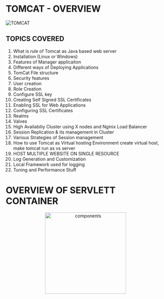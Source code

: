 # TOMCAT - OVERVIEW 

![TOMCAT](TOMCAT.JPG)  

## TOPICS COVERED 

1. What is rule of Tomcat as Java based web server 
2. Installation (Linux or Windows)
3. Features of Manager applicaiton 
4. Different ways of Deploying Applications
5. TomCat File structure
6. Security features
7. User creation
8. Role Creation
9. Configure SSL key
10. Creating Self Signed SSL Certificates
11. Enabling SSL for Web Applications 
12. Configuring SSL Certificates
13. Realms
14. Valves
15. High Availabiliy Cluster using X nodes and Nginix Load Balancer
16. Session Replication & its management in Cluster
17. Various Strategies of Session management 
18. How to use Tomcat as Virtual hosting Environment create virtual host, make tomcat run as vs server
19. HOST MULTIPLE WEBSITE ON SINGLE RESOURCE
20. Log Generation and Customization 
21. Local Framework used for logging 
22. Tuning and Performance Stuff



# OVERVIEW OF SERVLETT CONTAINER



<p align="center">
<img src="comps.jpg" title="components" width="256" height="256">
</p>